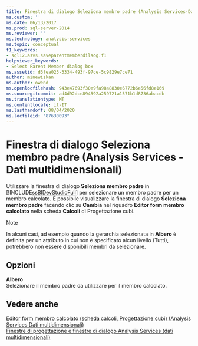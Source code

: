 ```yaml
---
title: Finestra di dialogo Seleziona membro padre (Analysis Services-Dati multidimensionali) | Microsoft Docs
ms.custom: ''
ms.date: 06/13/2017
ms.prod: sql-server-2014
ms.reviewer: ''
ms.technology: analysis-services
ms.topic: conceptual
f1_keywords:
- sql12.asvs.saveparentmemberdilaog.f1
helpviewer_keywords:
- Select Parent Member dialog box
ms.assetid: d3fea023-3334-493f-97ce-5c9829e7ce71
author: minewiskan
ms.author: owend
ms.openlocfilehash: 943e47693f30e9fa98a8830e6772b6e56fd8e169
ms.sourcegitcommit: ad4d92dce894592a259721a1571b1d8736abacdb
ms.translationtype: MT
ms.contentlocale: it-IT
ms.lasthandoff: 08/04/2020
ms.locfileid: "87630093"
---
```

# <a name="select-parent-member-dialog-box-analysis-services---multidimensional-data"></a>Finestra di dialogo Seleziona membro padre (Analysis Services - Dati multidimensionali)
  Utilizzare la finestra di dialogo **Seleziona membro padre** in [!INCLUDE[ssBIDevStudioFull](../includes/ssbidevstudiofull-md.md)] per selezionare un membro padre per un membro calcolato. È possibile visualizzare la finestra di dialogo **Seleziona membro padre** facendo clic su **Cambia** nel riquadro **Editor form membro calcolato** nella scheda **Calcoli** di Progettazione cubi.  
  
> [!NOTE]  
>  In alcuni casi, ad esempio quando la gerarchia selezionata in **Albero** è definita per un attributo in cui non è specificato alcun livello (Tutti), potrebbero non essere disponibili membri da selezionare.  
  
## <a name="options"></a>Opzioni  
 **Albero**  
 Selezionare il membro padre da utilizzare per il membro calcolato.  
  
## <a name="see-also"></a>Vedere anche  
 [Editor form membro calcolato &#40;scheda calcoli, Progettazione cubi&#41; &#40;Analysis Services Dati multidimensionali&#41;](calculated-member-form-editor-cube-designer-analysis-services-multidimensional-data.md)   
 [Finestre di progettazione e finestre di dialogo Analysis Services &#40;dati multidimensionali&#41;](analysis-services-designers-and-dialog-boxes-multidimensional-data.md)  
  
  
